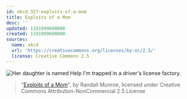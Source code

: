 ```yaml
---
id: xkcd.327-exploits-of-a-mom
title: Exploits of a Mom
desc: ''
updated: 1191999600000
created: 1191999600000
sources:
  name: xkcd
  url: 'https://creativecommons.org/licenses/by-nc/2.5/'
  license: Creative Commons 2.5
---
```

![Her daughter is named Help I'm trapped in a driver's license factory.](https://imgs.xkcd.com/comics/exploits_of_a_mom.png)
> "[Exploits of a Mom](https://xkcd.com/327/)", by Randall Munroe, licensed under Creative Commons Attribution-NonCommercial 2.5 License
